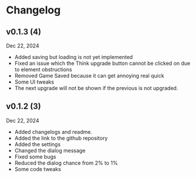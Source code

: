 # Changelog
## v0.1.3 (4)
Dec 22, 2024
- Added saving but loading is not yet implemented
- Fixed an issue which the Think upgrade button cannot be clicked on due to element obstructions
- Removed Game Saved because it can get annoying real quick
- Some UI tweaks
- The next upgrade will not be shown if the previous is not upgraded.

## v0.1.2 (3)
Dec 22, 2024
- Added changelogs and readme.
- Added the link to the github repository
- Added the settings
- Changed the dialog message
- Fixed some bugs
- Reduced the dialog chance from 2% to 1%
- Some code tweaks